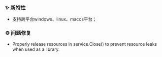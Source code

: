 ### ✨ 新特性

* 支持跨平台windows、linux、macos平台；

### ⚙️ 问题修复

* Properly release resources in service.Close() to prevent resource leaks when used as a library.

